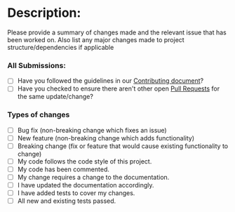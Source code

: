 # Description:
Please provide a summary of changes made and the relevant issue that has been worked on. Also list any major changes made to project structure/dependencies if applicable

### All Submissions:

* [ ] Have you followed the guidelines in our [Contributing document](../CONTRIBUTING.md)?
* [ ] Have you checked to ensure there aren't other open [Pull Requests](../../../pulls) for the same update/change?

### Types of changes
<!--- What types of changes does your code introduce? Put an `x` in all the boxes that apply: -->
- [ ] Bug fix (non-breaking change which fixes an issue)
- [ ] New feature (non-breaking change which adds functionality)
- [ ] Breaking change (fix or feature that would cause existing functionality to change)
- [ ] My code follows the code style of this project.
- [ ] My code has been commented.
- [ ] My change requires a change to the documentation.
- [ ] I have updated the documentation accordingly.
- [ ] I have added tests to cover my changes.
- [ ] All new and existing tests passed.

